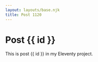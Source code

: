 ```yaml
---
layout: layouts/base.njk
title: Post 1120
---
```


# Post {{ id }}

This is post {{ id }} in my Eleventy project.
